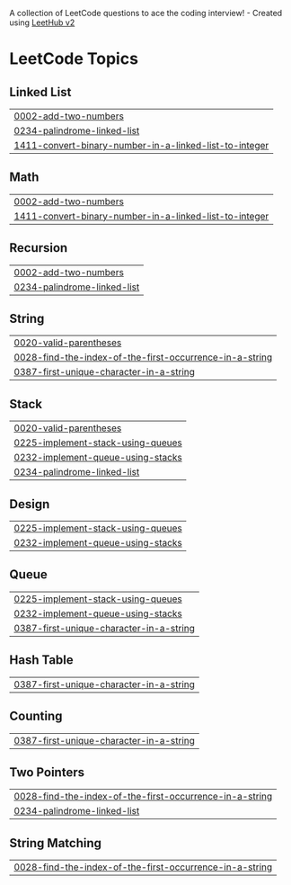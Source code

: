A collection of LeetCode questions to ace the coding interview! - Created using [LeetHub v2](https://github.com/arunbhardwaj/LeetHub-2.0)
<!---LeetCode Topics Start-->
# LeetCode Topics
## Linked List
|  |
| ------- |
| [0002-add-two-numbers](https://github.com/Salvius10/LeetCode/tree/master/0002-add-two-numbers) |
| [0234-palindrome-linked-list](https://github.com/Salvius10/LeetCode/tree/master/0234-palindrome-linked-list) |
| [1411-convert-binary-number-in-a-linked-list-to-integer](https://github.com/Salvius10/LeetCode/tree/master/1411-convert-binary-number-in-a-linked-list-to-integer) |
## Math
|  |
| ------- |
| [0002-add-two-numbers](https://github.com/Salvius10/LeetCode/tree/master/0002-add-two-numbers) |
| [1411-convert-binary-number-in-a-linked-list-to-integer](https://github.com/Salvius10/LeetCode/tree/master/1411-convert-binary-number-in-a-linked-list-to-integer) |
## Recursion
|  |
| ------- |
| [0002-add-two-numbers](https://github.com/Salvius10/LeetCode/tree/master/0002-add-two-numbers) |
| [0234-palindrome-linked-list](https://github.com/Salvius10/LeetCode/tree/master/0234-palindrome-linked-list) |
## String
|  |
| ------- |
| [0020-valid-parentheses](https://github.com/Salvius10/LeetCode/tree/master/0020-valid-parentheses) |
| [0028-find-the-index-of-the-first-occurrence-in-a-string](https://github.com/Salvius10/LeetCode/tree/master/0028-find-the-index-of-the-first-occurrence-in-a-string) |
| [0387-first-unique-character-in-a-string](https://github.com/Salvius10/LeetCode/tree/master/0387-first-unique-character-in-a-string) |
## Stack
|  |
| ------- |
| [0020-valid-parentheses](https://github.com/Salvius10/LeetCode/tree/master/0020-valid-parentheses) |
| [0225-implement-stack-using-queues](https://github.com/Salvius10/LeetCode/tree/master/0225-implement-stack-using-queues) |
| [0232-implement-queue-using-stacks](https://github.com/Salvius10/LeetCode/tree/master/0232-implement-queue-using-stacks) |
| [0234-palindrome-linked-list](https://github.com/Salvius10/LeetCode/tree/master/0234-palindrome-linked-list) |
## Design
|  |
| ------- |
| [0225-implement-stack-using-queues](https://github.com/Salvius10/LeetCode/tree/master/0225-implement-stack-using-queues) |
| [0232-implement-queue-using-stacks](https://github.com/Salvius10/LeetCode/tree/master/0232-implement-queue-using-stacks) |
## Queue
|  |
| ------- |
| [0225-implement-stack-using-queues](https://github.com/Salvius10/LeetCode/tree/master/0225-implement-stack-using-queues) |
| [0232-implement-queue-using-stacks](https://github.com/Salvius10/LeetCode/tree/master/0232-implement-queue-using-stacks) |
| [0387-first-unique-character-in-a-string](https://github.com/Salvius10/LeetCode/tree/master/0387-first-unique-character-in-a-string) |
## Hash Table
|  |
| ------- |
| [0387-first-unique-character-in-a-string](https://github.com/Salvius10/LeetCode/tree/master/0387-first-unique-character-in-a-string) |
## Counting
|  |
| ------- |
| [0387-first-unique-character-in-a-string](https://github.com/Salvius10/LeetCode/tree/master/0387-first-unique-character-in-a-string) |
## Two Pointers
|  |
| ------- |
| [0028-find-the-index-of-the-first-occurrence-in-a-string](https://github.com/Salvius10/LeetCode/tree/master/0028-find-the-index-of-the-first-occurrence-in-a-string) |
| [0234-palindrome-linked-list](https://github.com/Salvius10/LeetCode/tree/master/0234-palindrome-linked-list) |
## String Matching
|  |
| ------- |
| [0028-find-the-index-of-the-first-occurrence-in-a-string](https://github.com/Salvius10/LeetCode/tree/master/0028-find-the-index-of-the-first-occurrence-in-a-string) |
<!---LeetCode Topics End-->